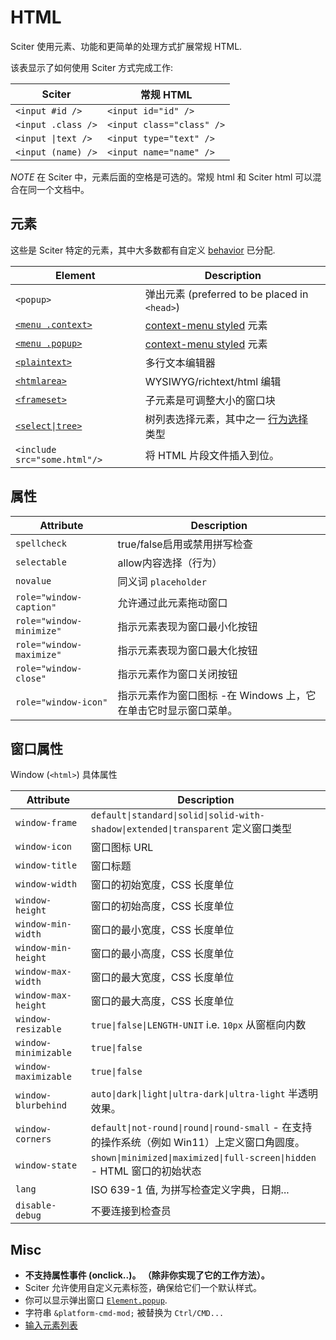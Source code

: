 # HTML

Sciter 使用元素、功能和更简单的处理方式扩展常规 HTML.

该表显示了如何使用 Sciter 方式完成工作:

| Sciter | 常规 HTML |
| ------ | ------------ |
| `<input #id />`   | `<input id="id" />`
| `<input .class />` | `<input class="class" />`
| `<input \|text />` | `<input type="text" />`
| `<input (name) />` | `<input name="name" />`

_NOTE_ 在 Sciter 中，元素后面的空格是可选的。常规 html 和 Sciter html 可以混合在同一个文档中。

## 元素

这些是 Sciter 特定的元素，其中大多数都有自定义 [behavior](behaviors/README.md) 已分配.

| Element | Description |
| ------- | ----------- |
| `<popup>` | 弹出元素 (preferred to be placed in `<head>`)
| [`<menu .context>`](behaviors/behavior-menu.md)  | [context-menu styled](CSS/css-sciter.md) 元素
| [`<menu .popup>`](behaviors/behavior-menu.md)  | [context-menu styled](CSS/css-sciter.md) 元素
| [`<plaintext>`](behaviors/behavior-plaintext.md) | 多行文本编辑器
| [`<htmlarea>`](behaviors/behavior-richtext.md) | WYSIWYG/richtext/html 编辑
| [`<frameset>`](behaviors/behavior-frame-set.md) | 子元素是可调整大小的窗口块
| [`<select\|tree>`](behaviors/behavior-tree-view.md) | 树列表选择元素，其中之一 [行为选择](behaviors/README.md) 类型
| `<include src="some.html"/>` | 将 HTML 片段文件插入到位。


## 属性

| Attribute  | Description |
| ---------  | ----------- |
| `spellcheck` | true/false启用或禁用拼写检查
| `selectable` | allow内容选择（行为）
| `novalue`    | 同义词 `placeholder`
| `role="window-caption"` | 允许通过此元素拖动窗口
| `role="window-minimize"` | 指示元素表现为窗口最小化按钮
| `role="window-maximize"` | 指示元素表现为窗口最大化按钮
| `role="window-close"` | 指示元素作为窗口关闭按钮
| `role="window-icon"` | 指示元素作为窗口图标 -在 Windows 上，它在单击它时显示窗口菜单。


## 窗口属性

Window (`<html>`) 具体属性

| Attribute | Description |
| --------- | ----------- |
| `window-frame` | `default\|standard\|solid\|solid-with-shadow\|extended\|transparent` 定义窗口类型
| `window-icon`  | 窗口图标 URL
| `window-title` | 窗口标题
| `window-width` | 窗口的初始宽度，CSS 长度单位
| `window-height`| 窗口的初始高度，CSS 长度单位
| `window-min-width` | 窗口的最小宽度，CSS 长度单位
| `window-min-height`| 窗口的最小高度，CSS 长度单位
| `window-max-width` | 窗口的最大宽度，CSS 长度单位
| `window-max-height`| 窗口的最大高度，CSS 长度单位
| `window-resizable`  | `true\|false\|LENGTH-UNIT` i.e. `10px` 从窗框向内数
| `window-minimizable` | `true\|false`
| `window-maximizable` | `true\|false`
| `window-blurbehind` | `auto\|dark\|light\|ultra-dark\|ultra-light` 半透明效果。
| `window-corners` | `default\|not-round\|round\|round-small` - 在支持的操作系统（例如 Win11）上定义窗口角圆度。
| `window-state` | `shown\|minimized\|maximized\|full-screen\|hidden` - HTML 窗口的初始状态
| `lang` | ISO 639-1 值, 为拼写检查定义字典，日期...
| `disable-debug` | 不要连接到检查员


## Misc

- **不支持属性事件 (onclick..)。 （除非你实现了它的工作方法）。**
- Sciter 允许使用自定义元素标签，确保给它们一个默认样式。
- 你可以显示弹出窗口 [`Element.popup`](Element.md#popup).
- 字符串 `&platform-cmd-mod;` 被替换为 `Ctrl/CMD...`
- [输入元素列表](https://sciter.com/developers/for-web-programmers/input-elements-map/)
